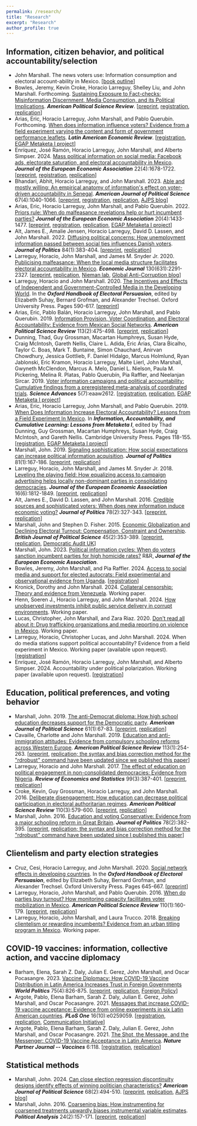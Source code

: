 ```yaml
---
permalink: /research/
title: "Research"
excerpt: "Research"
author_profile: true
---
```


## Information, citizen behavior, and political accountability/selection

* John Marshall. The news voters use: Information consumption and electoral account-ability in Mexico. \[[book outline](../files/book_outline_2022.pdf)\]
* Bowles, Jeremy, Kevin Croke, Horacio Larreguy, Shelley Liu, and John Marshall. Forthcoming. [Sustaining Exposure to Fact-checks: Misinformation Discernment, Media Consumption, and its Political Implications](https://www.cambridge.org/core/journals/american-political-science-review/article/sustaining-exposure-to-factchecks-misinformation-discernment-media-consumption-and-its-political-implications/C9CC3A0C7BAF7BADBEF0DA6350A875C8). <i><b>American Political Science Review</b></i>. \[[preprint](../files/misinformation_podcasts.pdf), [registration](https://www.socialscienceregistry.org/trials/7615), [replication](https://dataverse.harvard.edu/dataset.xhtml?persistentId=doi:10.7910/DVN/UNOOY0)\]
* Arias, Eric, Horacio Larreguy, John Marshall, and Pablo Querub&iacute;n. Forthcoming. [When does information influence voters? Evidence from a field experiment varying the content and form of government performance leaflets](../files/when_does_information_influence_voters.pdf). <i><b>Latin American Economic Review</b></i>. \[[registration](https://osf.io/yjue9), [EGAP Metaketa I project](http://web.archive.org/web/20240723225110/http://egap.org/content/common-knowledge-relative-performance-and-political-accountability-0)\]
* Enr&iacute;quez, Jos&eacute; Ram&oacute;n, Horacio Larreguy, John Marshall, and Alberto Simpser. 2024. [Mass political information on social media: Facebook ads, electorate saturation, and electoral accountability in Mexico](https://academic.oup.com/jeea/article-abstract/22/4/1678/7607367). <i><b>Journal of the European Economic Association</b></i> 22(4):1678-1722. \[[preprint](../files/mexico_facebook_saturation.pdf), [registration](https://www.socialscienceregistry.org/trials/3135), [replication](https://dataverse.harvard.edu/dataset.xhtml?persistentId=doi:10.7910/DVN/4PSW76)\]
* Bhandari, Abhit, Horacio Larreguy, and John Marshall. 2023. [Able and mostly willing: An empirical anatomy of information's effect on voter-driven accountability in Senegal](https://onlinelibrary.wiley.com/doi/full/10.1111/ajps.12591). <i><b>American Journal of Political Science</b></i> 67(4):1040-1066. \[[preprint](../files/accountability_senegal.pdf), [registration](https://www.socialscienceregistry.org/trials/2324), [replication](https://dataverse.harvard.edu/dataset.xhtml?persistentId=doi:10.7910/DVN/QAJQXP), [AJPS blog](https://ajps.org/2021/03/08/able-and-mostly-willing-an-empirical-anatomy-of-informations-effect-on-voter%E2%80%90driven-accountability-in-senegal/)\]
* Arias, Eric, Horacio Larreguy, John Marshall, and Pablo Querub&iacute;n. 2022. [Priors rule: When do malfeasance revelations help or hurt incumbent parties?](https://academic.oup.com/jeea/article/20/4/1433/6552960) <i><b>Journal of the European Economic Association</b></i> 20(4):1433-1477. \[[preprint](../files/mexico_accountability_experiment.pdf), [registration](https://osf.io/yjue9), [replication](https://academic.oup.com/jeea/article/20/4/1433/6552960?login=true#supplementary-data), [EGAP Metaketa I project](http://web.archive.org/web/20240723225110/http://egap.org/content/common-knowledge-relative-performance-and-political-accountability-0)\]
* Alt, James E., Amalie Jensen, Horacio Larreguy, David D. Lassen, and John Marshall. 2022. [Diffusing political concerns: How unemployment information passed between social ties influences Danish voters](https://www.journals.uchicago.edu/doi/10.1086/714925). <i><b>Journal of Politics</b></i> 84(1):383-404. \[[preprint](../files/unemployment_and_networks.pdf), [replication](https://dataverse.harvard.edu/dataset.xhtml?persistentId=doi:10.7910/DVN/HOLUME)\]
* Larreguy, Horacio, John Marshall, and James M. Snyder Jr. 2020. [Publicising malfeasance: When the local media structure facilitates electoral accountability in Mexico](https://academic.oup.com/ej/article/130/631/2291/5835240). <i><b>Economic Journal</b></i> 130(631):2291-2327. \[[preprint](../files/local_media_mexico.pdf), [replication](https://scholar.harvard.edu/files/jmarshall/files/replication_data_0.zip), [Nieman lab](https://www.niemanlab.org/2014/11/corrupt-politicians-suffer-only-when-theres-local-media-to-report-on-it/), [Global Anti-Corruption blog](https://globalanticorruptionblog.com/2015/02/23/mexicos-corrupt-mayors-who-gets-punished-at-the-ballot-box-and-why/)\]
* Larreguy, Horacio and John Marshall. 2020. [The Incentives and Effects of Independent and Government-Controlled Media in the Developing World](https://academic.oup.com/edited-volume/28311/chapter/215022486). In the <i><b>Oxford Handbook of Electoral Persuasion</b></i>, edited by Elizabeth Suhay, Bernard Grofman, and Alexander Trechsel. Oxford University Press. Pages 590-617. \[[preprint](../files/media_and_persuasion_chapter.pdf)\]
* Arias, Eric, Pablo Bal&aacute;n, Horacio Larreguy, John Marshall, and Pablo Querub&iacute;n. 2019. [Information Provision, Voter Coordination, and Electoral Accountability: Evidence from Mexican Social Networks](https://www.cambridge.org/core/journals/american-political-science-review/article/information-provision-voter-coordination-and-electoral-accountability-evidence-from-mexican-social-networks/BBE0D69E436E847043A03161DA09ADBA). <i><b>American Political Science Review</b></i> 113(2):475-498. \[[preprint](../files/mexico_information_networks.pdf), [replication](https://doi.org/10.7910/DVN/8IWRBI)\]
* Dunning, Thad, Guy Grossman, Macartan Humphreys, Susan Hyde, Craig McIntosh, Gareth Nellis, Claire L. Adida, Eric Arias, Clara Bicalho, Taylor C. Boas, Mark T. Buntaine, Simon Chauchard, Anirvan Chowdhury, Jessica Gottlieb, F. Daniel Hidalgo, Marcus Holmlund, Ryan Jablonski, Eric Kramon, Horacio Larreguy, Malte Lierl, John Marshall, Gwyneth McClendon, Marcus A. Melo, Daniel L. Nielson, Paula M. Pickering, Melina R. Platas, Pablo Querub&iacute;n, Pia Raffler, and Neelanjan Sircar. 2019. [Voter information campaigns and political accountability: Cumulative findings from a preregistered meta-analysis of coordinated trials](https://www.science.org/doi/10.1126/sciadv.aaw2612). <i><b>Science Advances</b></i> 5(7):eaaw2612. \[[registration](https://osf.io/hpu4a), [replication](https://github.com/egap/metaketa-i), [EGAP Metaketa I project](http://web.archive.org/web/20240723225110/http://egap.org/content/common-knowledge-relative-performance-and-political-accountability-0)\]
* Arias, Eric, Horacio Larreguy, John Marshall, and Pablo Querub&iacute;n. 2019. [When Does Information Increase Electoral Accountability? Lessons from a Field Experiment In Mexico](https://www.cambridge.org/core/books/information-accountability-and-cumulative-learning/when-does-information-increase-electoral-accountability-lessons-from-a-field-experiment-in-mexico/9201C9DCBF991831B582C4EE7D67F7DF). In <i><b>Information, Accountability, and Cumulative Learning: Lessons from Metaketa I</b></i>, edited by Thad Dunning, Guy Grossman, Macartan Humphreys, Susan Hyde, Craig McIntosh, and Gareth Nellis. Cambridge University Press. Pages 118-155. \[[registration](https://osf.io/yjue9), [EGAP Metaketa I project](http://web.archive.org/web/20240723225110/http://egap.org/content/common-knowledge-relative-performance-and-political-accountability-0)\]
* Marshall, John. 2019. [Signaling sophistication: How social expectations can increase political information acquisition](https://www.journals.uchicago.edu/doi/full/10.1086/700199). <i><b>Journal of Politics</b></i> 81(1):167-186. \[[preprint](../files/signaling_sophistication.pdf), [replication](https://dataverse.harvard.edu/dataset.xhtml?persistentId=doi:10.7910/DVN/VAY7ZQ)\]
* Larreguy, Horacio, John Marshall, and James M. Snyder Jr. 2018. [Leveling the playing field: How equalizing access to campaign advertising helps locally non-dominant parties in consolidating democracies](https://academic.oup.com/jeea/article/16/6/1812/4964000). <i><b>Journal of the European Economic Association</b></i> 16(6):1812-1849. \[[preprint](../files/mexico_advertising.pdf), [replication](https://www.dropbox.com/s/0tshrmmayhcyf18/Replication\%20data.zip?dl=0)\]
* Alt, James E., David D. Lassen, and John Marshall. 2016. [Credible sources and sophisticated voters: When does new information induce economic voting?](https://www.journals.uchicago.edu/doi/full/10.1086/683832) <i><b>Journal of Politics</b></i> 78(2):327-343. \[[preprint](../files/denmark_messages.pdf), [replication](https://dataverse.harvard.edu/dataset.xhtml?persistentId=doi:10.7910/DVN/PYWNTB)\]
* Marshall, John and Stephen D. Fisher. 2015. [Economic Globalization and Declining Electoral Turnout: Compensation, Constraint and Ownership](https://www.cambridge.org/core/journals/british-journal-of-political-science/article/compensation-or-constraint-how-different-dimensions-of-economic-globalization-affect-government-spending-and-electoral-turnout/E4C1E8CE642B120A236EF85F9046DCDD). <i><b>British Journal of Political Science</b></i> 45(2):353-389. \[[preprint](../files/globalization_turnout.pdf), [replication](https://www.dropbox.com/scl/fo/pvxs39q3i7v5lfbpfuv80/ADjQT2uc3BhAcjm6JfDcHMw?rlkey=4lrglg17ipqt8sgxd1j5lr1ra&st=ls8rkrrw&dl=0), [Democratic Audit UK](http://web.archive.org/web/20240723225110/http://www.democraticaudit.com/?p=14268)\]
* Marshall, John. 2023. [Political information cycles: When do voters sanction incumbent parties for high homicide rates?](../files/tuning_in_voting_out.pdf) R&R, <i><b>Journal of the European Economic Association</b></i>.
* Bowles, Jeremy, John Marshall, and Pia Raffler. 2024. [Access to social media and support for elected autocrats: Field experimental and observational evidence from Uganda](../files/uganda_social_media.pdf). \[[registration](https://www.socialscienceregistry.org/trials/8267)\]
* Kronick, Dorothy and John Marshall. 2024. [Collateral censorship: Theory and evidence from Venezuela](../files/rctv_venezuela.pdf). Working paper.
* Henn, Soeren J., Horacio Larreguy, and John Marshall. 2024. [How unobserved investments inhibit public service delivery in corrupt environments](../files/state_capacity_certification.pdf). Working paper.
* Lucas, Christopher, John Marshall, and Zara Riaz. 2020. [Don't read all about it: Drug trafficking organizations and media reporting on violence in Mexico](../files/cartel_pressure.pdf). Working paper.
* Larreguy, Horacio, Christopher Lucas, and John Marshall. 2024. When do media stations support political accountability? Evidence from a field experiment in Mexico. Working paper (available upon request). \[[registration](https://www.socialscienceregistry.org/trials/1186)\]
* Enr&iacute;quez, Jos&eacute; Ram&oacute;n, Horacio Larreguy, John Marshall, and Alberto Simpser. 2024. Accountability under political polarization. Working paper (available upon request). \[[registration](https://www.socialscienceregistry.org/trials/7789)\]



## Education, political preferences, and voting behavior

* Marshall, John. 2019. [The anti-Democrat diploma: How high school education decreases support for the Democratic party](https://onlinelibrary.wiley.com/doi/full/10.1111/ajps.12409). <i><b>American Journal of Political Science</b></i> 61(1):67-83. \[[preprint](../files/anti_democrat_diploma.pdf), [replication](https://dataverse.harvard.edu/dataset.xhtml?persistentId=doi:10.7910/DVN/GPRVC6)\]
* Cavaille, Charlotte and John Marshall. 2019. [Education and anti-immigration attitudes: Evidence from compulsory schooling reforms across Western Europe](https://www.cambridge.org/core/journals/american-political-science-review/article/education-and-antiimmigration-attitudes-evidence-from-compulsory-schooling-reforms-across-western-europe/15551FC325C118588CF61113697488A3). <i><b>American Political Science Review</b></i> 113(1):254-263. \[[preprint](../files/education_immigration.pdf), [replication; the syntax and bias correction method for the "rdrobust" command have been updated since we published this paper](https://dataverse.harvard.edu/dataset.xhtml?persistentId=doi:10.7910/DVN/YDSRWF)\]
* Larreguy, Horacio and John Marshall. 2017. [The effect of education on political engagement in non-consolidated democracies: Evidence from Nigeria](https://direct.mit.edu/rest/article/99/3/387/58449/The-Effect-of-Education-on-Civic-and-Political). <i><b>Review of Economics and Statistics</b></i> 99(3):387-401. \[[preprint](../files/nigeria_education.pdf), [replication](https://dataverse.harvard.edu/dataset.xhtml?persistentId=doi:10.7910/DVN/JZKKZB)\]
* Croke, Kevin, Guy Grossman, Horacio Larreguy, and John Marshall. 2016. [Deliberate disengagement: How education can decrease political participation in electoral authoritarian regimes](https://www.cambridge.org/core/journals/american-political-science-review/article/deliberate-disengagement-how-education-can-decrease-political-participation-in-electoral-authoritarian-regimes/192AB48618B0E0450C93E97BE8321218). <i><b>American Political Science Review</b></i> 110(3):579-600. \[[preprint](../files/deliberate_disengagement.pdf), [replication](https://www.dropbox.com/scl/fo/bs7jfl5kn3j528ol5g1jp/ADUv98tgR5UhIC1Mba94PVA?rlkey=dn86ai2i94vzth01l91kj36vx&st=uhdlafh3&dl=0)\]
* Marshall, John. 2016. [Education and voting Conservative: Evidence from a major schooling reform in Great Britain](https://www.journals.uchicago.edu/doi/full/10.1086/683848). <i><b>Journal of Politics</b></i> 78(2):382-395. \[[preprint](../files/britain_schooling_reform.pdf), [replication; the syntax and bias correction method for the "rdrobust" command have been updated since I published this paper](https://dataverse.harvard.edu/dataset.xhtml?persistentId=doi:10.7910/DVN/YJMGPP)\]



## Clientelism and party election strategies

* Cruz, Cesi, Horacio Larreguy, and John Marshall. 2020. [Social network effects in developing countries](https://academic.oup.com/edited-volume/28311/chapter/215023573). In the <i><b>Oxford Handbook of Electoral Persuasion</b></i>, edited by Elizabeth Suhay, Bernard Grofman, and Alexander Trechsel. Oxford University Press. Pages 645-667. \[[preprint](../files/social_networks_chapter.pdf)\]
* Larreguy, Horacio, John Marshall, and Pablo Querub&iacute;n. 2016. [When do parties buy turnout? How monitoring capacity facilitates voter mobilization in Mexico](https://www.cambridge.org/core/journals/american-political-science-review/article/parties-brokers-and-voter-mobilization-how-turnout-buying-depends-upon-the-partys-capacity-to-monitor-brokers/48C2C56999E4C50F47D3EBC920208E45). <i><b>American Political Science Review</b></i> 110(1):160-179. \[[preprint](../files/mexico_turnout_buying.pdf), [replication](https://www.dropbox.com/scl/fi/bm2tnazlj78eyfcsvewgd/Replication_Files.zip?rlkey=8rqanatpgg4okuxsw72k5t1ei&st=401m7qkw&dl=0)\]
* Larreguy, Horacio, John Marshall, and Laura Trucco. 2018. [Breaking clientelism or rewarding incumbents? Evidence from an urban titling program in Mexico](../files/corett.pdf). Working paper.


## COVID-19 vaccines: information, collective action, and vaccine diplomacy

* Barham, Elena, Sarah Z. Daly, Julian E. Gerez, John Marshall, and Oscar Pocasangre. 2023. [Vaccine Diplomacy: How COVID-19 Vaccine Distribution in Latin America Increases Trust in Foreign Governments](https://muse.jhu.edu/pub/1/article/908776/summary?casa_token=9ULUEZ_gag4AAAAA:d0BQU1qhpFiZ7tBAChQ_lpa169q_HEXNPd8HkwhIqPp-zsKWWrPMm7bi3nDGdwfF1lV4f6Dzcxk) <i><b>World Politics</b></i> 75(4):826-875. \[[preprint](../files/vax_diplomacy.pdf), [replication](https://doi.org/10.7910/DVN/FHRRHD), [Foreign Policy](http://web.archive.org/web/20240723225110/https://foreignpolicy.com/2021/11/19/argentina-elections-covid-pandemic-sputnik-v-fernandez-russia-vaccine-diplomacy/?tpcc=recirc_latest062921)\]
* Argote, Pablo, Elena Barham, Sarah Z. Daly, Julian E. Gerez, John Marshall, and Oscar Pocasangre. 2021. [Messages that increase COVID-19 vaccine acceptance: Evidence from online experiments in six Latin American countries](https://journals.plos.org/plosone/article?id=10.1371/journal.pone.0259059). <i><b>PLoS One</b></i> 16(10):e0259059. \[[registration](https://www.socialscienceregistry.org/trials/7080), [replication](https://dataverse.harvard.edu/dataset.xhtml?persistentId=doi:10.7910/DVN/ZXSGQR), [Communication Initiative](http://web.archive.org/web/20240723225110/https://www.comminit.com/covid/content/messages-increase-covid-19-vaccine-acceptance-evidence-online-experiments-six-latin-amer)\]
* Argote, Pablo, Elena Barham, Sarah Z. Daly, Julian E. Gerez, John Marshall, and Oscar Pocasangre. 2021. [The Shot, the Message, and the Messenger: COVID-19 Vaccine Acceptance in Latin America](https://www.nature.com/articles/s41541-021-00380-x). <i><b>Nature Partner Journal -- Vaccines</b></i> 6:118. \[[registration](https://www.socialscienceregistry.org/trials/7080), [replication](https://github.com/sarahzdaly/Vaccine-Acceptance-in-Latin-America)\]



## Statistical methods

* Marshall, John. 2024. [Can close election regression discontinuity designs identify effects of winning politician characteristics?](https://onlinelibrary.wiley.com/doi/full/10.1111/ajps.12741) <i><b>American Journal of Political Science</b></i> 68(2):494-510. \[[preprint](../files/pcrd.pdf), [replication](\href{https://dataverse.harvard.edu/dataset.xhtml?persistentId=doi:10.7910/DVN/4MZQYH), [AJPS blog](https://ajps.org/2024/03/27/can-close-election-regression-discontinuity-designs-identify-effects-of-winning-politician-characteristics/)\]
* Marshall, John. 2016. [Coarsening bias: How instrumenting for coarsened treatments upwardly biases instrumental variable estimates](https://www.cambridge.org/core/journals/political-analysis/article/coarsening-bias-how-coarse-treatment-measurement-upwardly-biases-instrumental-variable-estimates/C06AE822A1188CB97790B33F8BCF5E08). <i><b>Political Analysis</b></i> 24(2):157-171. \[[preprint](../files/coarsening_bias.pdf), [replication](\href{https://dataverse.harvard.edu/dataset.xhtml?persistentId=doi:10.7910/DVN/J7HUX3)\]


